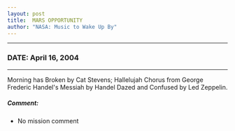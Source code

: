 ```yaml
---
layout: post
title:  MARS OPPORTUNITY
author: "NASA: Music to Wake Up By"
---
```


----
### DATE: April 16, 2004
----
Morning has Broken by Cat Stevens;
Hallelujah Chorus from George Frederic Handel's Messiah by Handel
Dazed and Confused by Led Zeppelin.

##### Comment:
* No mission comment
